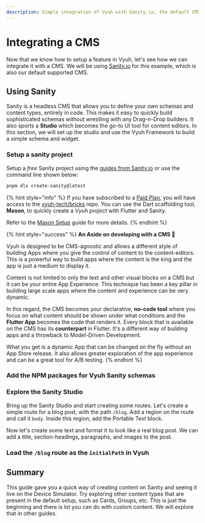 ```yaml
---
description: Simple integration of Vyuh with Sanity.io, the default CMS
---
```


# Integrating a CMS

Now that we know how to setup a feature in Vyuh, let's see how we can integrate it with a CMS. We will be using [Sanity.io](https://sanity.io) for this example, which is also our default supported CMS.

## Using Sanity

Sanity is a headless CMS that allows you to define your own schemas and content types, entirely in code. This makes it easy to quickly build sophisticated schemas without wrestling with any Drag-n-Drop builders. It also sports a **Studio** which becomes the go-to UI tool for content editors. In this section, we will set up the studio and use the Vyuh Framework to build a simple schema and widget.

### Setup a sanity project

Setup a _free_ Sanity project using the [guides from Sanity.io](https://www.sanity.io/get-started?ref=hero) or use the command line shown below:

```bash
pnpm dlx create-sanity@latest
```

{% hint style="info" %}
If you have subscribed to a [Paid Plan](https://vyuh.tech/pricing), you will have access to the [vyuh-tech/bricks](https://github.com/vyuh-tech/bricks) repo. You can use the Dart scaffolding tool, **Mason**, to quickly create a _Vyuh project_ with Flutter and Sanity.

Refer to the [Mason Setup](mason-setup.md) guide for more details.
{% endhint %}



{% hint style="success" %}
**An Aside on developing with a CMS 🤔**

Vyuh is designed to be CMS-agnostic and allows a different style of building Apps where you give the control of content to the content-editors. This is a powerful way to build apps where the content is the king and the app is just a medium to display it.

Content is not limited to only the text and other visual blocks on a CMS but it can be your entire App Experience. This technique has been a key pillar in building large scale apps where the content and experience can be very dynamic.

In this regard, the CMS becomes your declarative, **no-code tool** where you focus on what content should be shown under what conditions and the **Flutter App** becomes the code that renders it. Every block that is available on the CMS has its **counterpart** in Flutter. It's a different way of building apps and a throwback to Model-Driven Development.

What you get is a dynamic App that can be changed on the fly without an App Store release. It also allows greater exploration of the app experience and can be a great tool for A/B testing.
{% endhint %}

### Add the NPM packages for Vyuh Sanity schemas

### Explore the Sanity Studio

Bring up the Sanity Studio and start creating some routes. Let's create a simple route for a blog post, with the path `/blog`. Add a region on the route and call it `body`. Inside this region, add the Portable Text block.

Now let's create some text and format it to look like a real blog post. We can add a title, section-headings, paragraphs, and images to the post.

### Load the `/blog` route as the `initialPath` in Vyuh

## Summary

This guide gave you a quick way of creating content on Sanity and seeing it live on the Device Simulator. Try exploring other content types that are present in the default setup, such as Cards, Groups, etc. This is just the beginning and there is lot you can do with custom content. We will explore that in other guides.
